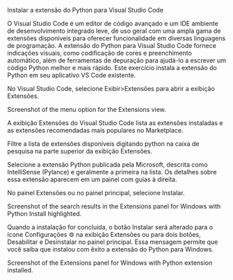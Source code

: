 Instalar a extensão do Python para Visual Studio Code

O Visual Studio Code é um editor de código avançado e um IDE ambiente de desenvolvimento integrado leve, de uso geral com uma ampla gama de extensões disponíveis para oferecer funcionalidade em diversas linguagens de programação. A extensão do Python para Visual Studio Code fornece indicações visuais, como codificação de cores e preenchimento automático, além de ferramentas de depuração para ajudá-lo a escrever um código Python melhor e mais rápido. Este exercício instala a extensão do Python em seu aplicativo VS Code existente.

No Visual Studio Code, selecione Exibir>Extensões para abrir a exibição Extensões.

Screenshot of the menu option for the Extensions view.

A exibição Extensões do Visual Studio Code lista as extensões instaladas e as extensões recomendadas mais populares no Marketplace.

Filtre a lista de extensões disponíveis digitando python na caixa de pesquisa na parte superior da exibição Extensões.

Selecione a extensão Python publicada pela Microsoft, descrita como IntelliSense (Pylance) e geralmente a primeira na lista. Os detalhes sobre essa extensão aparecem em um painel com guias à direita.

No painel Extensões ou no painel principal, selecione Instalar.

Screenshot of the search results in the Extensions panel for Windows with Python Install highlighted.

Quando a instalação for concluída, o botão Instalar será alterado para o ícone Configurações ⚙️ na exibição Extensões ou para dois botões, Desabilitar e Desinstalar no painel principal. Essa mensagem permite que você saiba que instalou com êxito a extensão do Python para Windows.

Screenshot of the Extensions panel for Windows with Python extension installed.
